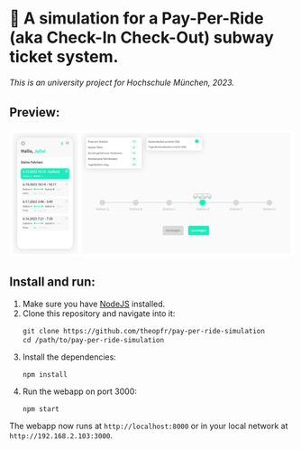 # 🚊 A simulation for a Pay-Per-Ride (aka Check-In Check-Out) subway ticket system.

###### This is an university project for Hochschule München, 2023.

## Preview:
<img src="/images/preview.png" width="1250">

## Install and run:
1. Make sure you have [NodeJS](https://nodejs.org/en) installed.
2. Clone this repository and navigate into it:
   ```
   git clone https://github.com/theopfr/pay-per-ride-simulation
   cd /path/to/pay-per-ride-simulation
   ```
3. Install the dependencies:
   ```
   npm install
   ```
4. Run the webapp on port 3000:
   ```
   npm start
   ```

The webapp now runs at ```http://localhost:8000``` or in your local network at ```http://192.168.2.103:3000```.


